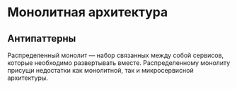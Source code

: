 # Монолитная архитектура

## Антипаттерны

Распределенный монолит — набор связанных между собой сервисов, которые
необходимо развертывать вместе. Распределенному монолиту присущи недостатки как монолитной, так и микросервисной архитектуры.
